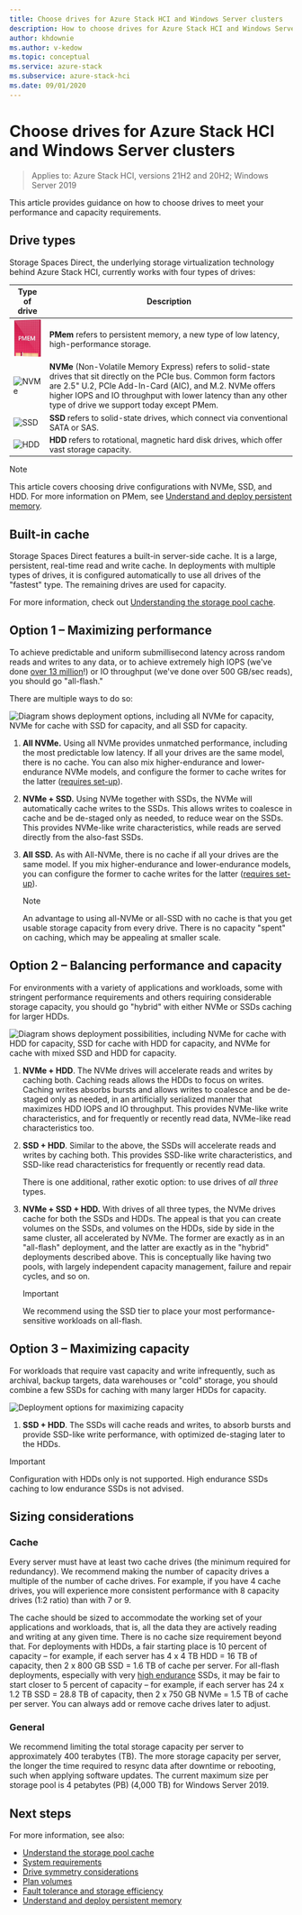 ```yaml
---
title: Choose drives for Azure Stack HCI and Windows Server clusters
description: How to choose drives for Azure Stack HCI and Windows Server clusters to meet performance and capacity requirements.
author: khdownie
ms.author: v-kedow
ms.topic: conceptual
ms.service: azure-stack
ms.subservice: azure-stack-hci
ms.date: 09/01/2020
---
```


# Choose drives for Azure Stack HCI and Windows Server clusters

> Applies to: Azure Stack HCI, versions 21H2 and 20H2; Windows Server 2019

This article provides guidance on how to choose drives to meet your performance and capacity requirements.

## Drive types

Storage Spaces Direct, the underlying storage virtualization technology behind Azure Stack HCI, currently works with four types of drives:

| Type of drive | Description |
|----------------------|--------------------------|
|![PMem](media/choose-drives/pmem-100px.png)|**PMem** refers to persistent memory, a new type of low latency, high-performance storage.|
|![NVMe](media/choose-drives/NVMe-100-px.png)|**NVMe** (Non-Volatile Memory Express) refers to solid-state drives that sit directly on the PCIe bus. Common form factors are 2.5" U.2, PCIe Add-In-Card (AIC), and M.2. NVMe offers higher IOPS and IO throughput with lower latency than any other type of drive we support today except PMem.|
|![SSD](media/choose-drives/SSD-100-px.png)|**SSD** refers to solid-state drives, which connect via conventional SATA or SAS.|
|![HDD](media/choose-drives/HDD-100-px.png)|**HDD** refers to rotational, magnetic hard disk drives, which offer vast storage capacity.|

   >[!NOTE]
   > This article covers choosing drive configurations with NVMe, SSD, and HDD. For more information on PMem, see [Understand and deploy persistent memory](deploy-persistent-memory.md).

## Built-in cache

Storage Spaces Direct features a built-in server-side cache. It is a large, persistent, real-time read and write cache. In deployments with multiple types of drives, it is configured automatically to use all drives of the "fastest" type. The remaining drives are used for capacity.

For more information, check out [Understanding the storage pool cache](cache.md).

## Option 1 – Maximizing performance

To achieve predictable and uniform submillisecond latency across random reads and writes to any data, or to achieve extremely high IOPS (we've done [over 13 million](https://techcommunity.microsoft.com/t5/storage-at-microsoft/the-new-hci-industry-record-13-7-million-iops-with-windows/ba-p/428314)!) or IO throughput (we've done over 500 GB/sec reads), you should go "all-flash."

There are multiple ways to do so:

![Diagram shows deployment options, including all NVMe for capacity, NVMe for cache with SSD for capacity, and all SSD for capacity.](media/choose-drives/All-Flash-Deployment-Possibilities.png)

1. **All NVMe.** Using all NVMe provides unmatched performance, including the most predictable low latency. If all your drives are the same model, there is no cache. You can also mix higher-endurance and lower-endurance NVMe models, and configure the former to cache writes for the latter ([requires set-up](/windows-server/storage/storage-spaces/understand-the-cache#manual-configuration)).

2. **NVMe + SSD.** Using NVMe together with SSDs, the NVMe will automatically cache writes to the SSDs. This allows writes to coalesce in cache and be de-staged only as needed, to reduce wear on the SSDs. This provides NVMe-like write characteristics, while reads are served directly from the also-fast SSDs.

3. **All SSD.** As with All-NVMe, there is no cache if all your drives are the same model. If you mix higher-endurance and lower-endurance models, you can configure the former to cache writes for the latter ([requires set-up](/windows-server/storage/storage-spaces/understand-the-cache#manual-configuration)).

   >[!NOTE]
   > An advantage to using all-NVMe or all-SSD with no cache is that you get usable storage capacity from every drive. There is no capacity "spent" on caching, which may be appealing at smaller scale.

## Option 2 – Balancing performance and capacity

For environments with a variety of applications and workloads, some with stringent performance requirements and others requiring considerable storage capacity, you should go "hybrid" with either NVMe or SSDs caching for larger HDDs.

![Diagram shows deployment possibilities, including NVMe for cache with HDD for capacity, SSD for cache with HDD for capacity, and NVMe for cache with mixed SSD and HDD for capacity.](media/choose-drives/Hybrid-Deployment-Possibilities.png)

1. **NVMe + HDD**. The NVMe drives will accelerate reads and writes by caching both. Caching reads allows the HDDs to focus on writes. Caching writes absorbs bursts and allows writes to coalesce and be de-staged only as needed, in an artificially serialized manner that maximizes HDD IOPS and IO throughput. This provides NVMe-like write characteristics, and for frequently or recently read data, NVMe-like read characteristics too.

2. **SSD + HDD**. Similar to the above, the SSDs will accelerate reads and writes by caching both. This provides SSD-like write characteristics, and SSD-like read characteristics for frequently or recently read data.

    There is one additional, rather exotic option: to use drives of *all three* types.

3. **NVMe + SSD + HDD.** With drives of all three types, the NVMe drives cache for both the SSDs and HDDs. The appeal is that you can create volumes on the SSDs, and volumes on the HDDs, side by side in the same cluster, all accelerated by NVMe. The former are exactly as in an "all-flash" deployment, and the latter are exactly as in the "hybrid" deployments described above. This is conceptually like having two pools, with largely independent capacity management, failure and repair cycles, and so on.

   >[!IMPORTANT]
   > We recommend using the SSD tier to place your most performance-sensitive workloads on all-flash.

## Option 3 – Maximizing capacity

For workloads that require vast capacity and write infrequently, such as archival, backup targets, data warehouses or "cold" storage, you should combine a few SSDs for caching with many larger HDDs for capacity.

![Deployment options for maximizing capacity](media/choose-drives/maximizing-capacity.png)

1. **SSD + HDD**. The SSDs will cache reads and writes, to absorb bursts and provide SSD-like write performance, with optimized de-staging later to the HDDs.

>[!IMPORTANT]
>Configuration with HDDs only is not supported. High endurance SSDs caching to low endurance SSDs is not advised.

## Sizing considerations

### Cache

Every server must have at least two cache drives (the minimum required for redundancy). We recommend making the number of capacity drives a multiple of the number of cache drives. For example, if you have 4 cache drives, you will experience more consistent performance with 8 capacity drives (1:2 ratio) than with 7 or 9.

The cache should be sized to accommodate the working set of your applications and workloads, that is, all the data they are actively reading and writing at any given time. There is no cache size requirement beyond that. For deployments with HDDs, a fair starting place is 10 percent of capacity – for example, if each server has 4 x 4 TB HDD = 16 TB of capacity, then 2 x 800 GB SSD = 1.6 TB of cache per server. For all-flash deployments, especially with very [high endurance](https://techcommunity.microsoft.com/t5/storage-at-microsoft/understanding-ssd-endurance-drive-writes-per-day-dwpd-terabytes/ba-p/426024) SSDs, it may be fair to start closer to 5 percent of capacity – for example, if each server has 24 x 1.2 TB SSD = 28.8 TB of capacity, then 2 x 750 GB NVMe = 1.5 TB of cache per server. You can always add or remove cache drives later to adjust.

### General

We recommend limiting the total storage capacity per server to approximately 400 terabytes (TB). The more storage capacity per server, the longer the time required to resync data after downtime or rebooting, such when applying software updates. The current maximum size per storage pool is 4 petabytes (PB) (4,000 TB) for Windows Server 2019.

## Next steps

For more information, see also:

- [Understand the storage pool cache](cache.md)
- [System requirements](system-requirements.md)
- [Drive symmetry considerations](drive-symmetry-considerations.md)
- [Plan volumes](plan-volumes.md)
- [Fault tolerance and storage efficiency](fault-tolerance.md)
- [Understand and deploy persistent memory](deploy-persistent-memory.md)
